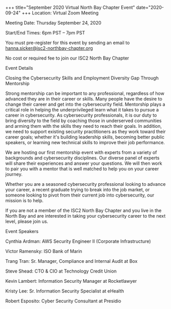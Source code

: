 +++
title="September 2020 Virtual North Bay Chapter Event"
date="2020-09-24"
+++
Location: Virtual Zoom Meeting

Meeting Date: Thursday September 24, 2020

Start/End Times: 6pm PST – 7pm PST
<!--more-->

You must pre-register for this event by sending an email to hanna.sicker@isc2-northbay-chapter.org

No cost or required fee to join our ISC2 North Bay Chapter

Event Details

Closing the Cybersecurity Skills and Employment Diversity Gap Through Mentorship

Strong mentorship can be important to any professional, regardless of how advanced they are in their career or skills. Many people have the desire to change their career and get into the cybersecurity field. Mentorship plays a critical role in helping the underprivileged learn what it takes to pursue a career in cybersecurity. As cybersecurity professionals, it is our duty to bring diversity to the field by coaching those in underserved communities and arming them with the skills they need to reach their goals. In addition, we need to support existing security practitioners as they work toward their career goals; whether it's building leadership skills, becoming better public speakers, or learning new technical skills to improve their job performance. 

We are hosting our first mentorship event with experts from a variety of backgrounds and cybersecurity disciplines. Our diverse panel of experts will share their experiences and answer your questions. We will then work to pair you with a mentor that is well matched to help you on your career journey. 

Whether you are a seasoned cybersecurity professional looking to advance your career, a recent graduate trying to break into the job market, or someone looking to pivot from their current job into cybersecurity, our mission is to help.

If you are not a member of the ISC2 North Bay Chapter and you live in the North Bay and are interested in taking your cybersecurity career to the next level, please join us.

Event Speakers

Cynthia Ardman: AWS Security Engineer II (Corporate Infrastructure) 

Victor Ramensky: ISO Bank of Marin

Trang Tran: Sr. Manager, Compliance and Internal Audit at Box

Steve Shead: CTO & CIO at Technology Credit Union

Kevin Lambert: Information Security Manager at Rocketlawyer

Kristy Lee: Sr. Information Security Specialist at eHealth

Robert Esposito: Cyber Security Consultant at Presidio
